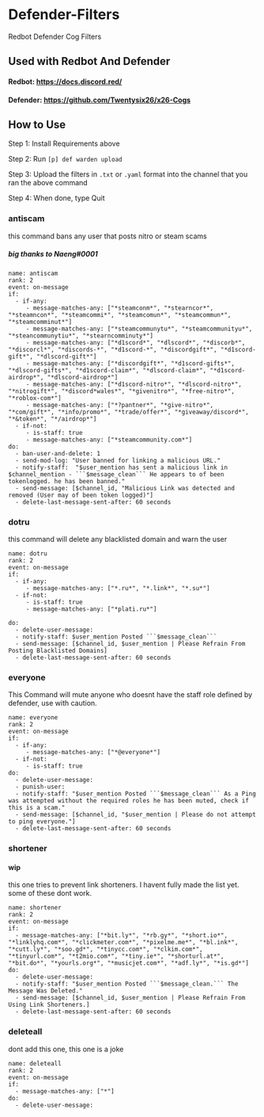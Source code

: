 # Defender-Filters
Redbot Defender Cog Filters


## Used with Redbot And Defender

#### Redbot: https://docs.discord.red/

#### Defender: https://github.com/Twentysix26/x26-Cogs

## How to Use

Step 1: Install Requirements above

Step 2: Run `[p] def warden upload`

Step 3: Upload the filters in `.txt` or `.yaml` format into the channel that you ran the above command

Step 4: When done, type Quit



### antiscam

this command bans any user that posts nitro or steam scams
##### big thanks to Naeng#0001

```
name: antiscam
rank: 2
event: on-message
if:
  - if-any:
     - message-matches-any: ["*steamconm*", "*stearncor*", "*steamncon*", "*steamcommi*", "*steamcomun*", "*steamcommun*", "*steamcomminut*"]
     - message-matches-any: ["*steamcommunytu*", "*steamcommunityu*", "*steancommunytiu*", "*stearncomminuty*"]
     - message-matches-any: ["*d1scord*", "*dlscord*", "*discorb*", "*discorcl*", "*discords-*", "*d1scord-*", "*discordgift*", "*d1scord-gift*", "*dlscord-gift*"]
     - message-matches-any: ["*discordgift*", "*d1scord-gifts*", "*dlscord-gifts*", "*d1scord-claim*", "*dlscord-claim*", "*d1scord-airdrop*", "*dlscord-airdrop*"]
     - message-matches-any: ["*d1scord-nitro*", "*dlscord-nitro*", "*nitrogift*", "*discord*wales*", "*givenitro*", "*free-nitro*", "*roblox-com*"]
     - message-matches-any: ["*?pantner*", "*give-nitro*", "*com/gift*", "*info/promo*", "*trade/offer*", "*giveaway/discord*", "*&token*", "*/airdrop*"]
  - if-not:
     - is-staff: true
     - message-matches-any: ["*steamcommunity.com*"]
do:
  - ban-user-and-delete: 1
  - send-mod-log: "User banned for linking a malicious URL."
  - notify-staff:  "$user_mention has sent a malicious link in $channel_mention - ```$message_clean``` He appears to of been tokenlogged. he has been banned."
  - send-message: [$channel_id, "Malicious Link was detected and removed (User may of been token logged)"]
  - delete-last-message-sent-after: 60 seconds
```

### dotru

this command will delete any blacklisted domain and warn the user

```
name: dotru
rank: 2
event: on-message
if:
  - if-any:
     - message-matches-any: ["*.ru*", "*.link*", "*.su*"]
  - if-not:
     - is-staff: true
     - message-matches-any: ["*plati.ru*"]

do:
  - delete-user-message:
  - notify-staff: $user_mention Posted ```$message_clean```
  - send-message: [$channel_id, $user_mention | Please Refrain From Posting Blacklisted Domains]
  - delete-last-message-sent-after: 60 seconds
```

### everyone

This Command will mute anyone who doesnt have the staff role defined by defender, use with caution.

```
name: everyone
rank: 2
event: on-message
if:
  - if-any:
     - message-matches-any: ["*@everyone*"]
  - if-not:
     - is-staff: true
do:
  - delete-user-message:
  - punish-user:
  - notify-staff: "$user_mention Posted ```$message_clean``` As a Ping was attempted without the required roles he has been muted, check if this is a scam."
  - send-message: [$channel_id, "$user_mention | Please do not attempt to ping everyone."]
  - delete-last-message-sent-after: 60 seconds

```

### shortener

#### wip
this one tries to prevent link shorteners. I havent fully made the list yet. some of these dont work.

```
name: shortener
rank: 2
event: on-message
if:
  - message-matches-any: ["*bit.ly*", "*rb.gy*", "*short.io*", "*linklyhq.com*", "*clickmeter.com*", "*pixelme.me*", "*bl.ink*", "*cutt.ly*", "*soo.gd*", "*tinycc.com*", "*clkim.com*", "*tinyurl.com*", "*t2mio.com*", "*tiny.ie*", "*shorturl.at*", "*bit.do*", "*yourls.org*", "*musicjet.com*", "*adf.ly*", "*is.gd*"]
do:
  - delete-user-message:
  - notify-staff: "$user_mention Posted ```$message_clean.``` The Message Was Deleted."
  - send-message: [$channel_id, $user_mention | Please Refrain From Using Link Shorteners.]
  - delete-last-message-sent-after: 60 seconds
```

### deleteall

dont add this one, this one is a joke

```
name: deleteall
rank: 2
event: on-message
if:
  - message-matches-any: ["*"]
do:
  - delete-user-message:
```

### 
```

```
